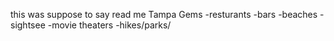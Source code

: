 this was suppose to say read me
Tampa Gems
-resturants
-bars
-beaches
-sightsee
-movie theaters
-hikes/parks/
